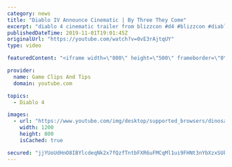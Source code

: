 ```yaml
---
category: news
title: "Diablo IV Announce Cinematic | By Three They Come"
excerpt: "diablo 4 cinematic trailer from blizzcon #d4 #blizzcon #diablo."
publishedDateTime: 2019-11-01T19:01:45Z
originalUrl: "https://youtube.com/watch?v=0vE3rAjtqUY"
type: video

featuredContent: "<iframe width=\"800\" height=\"500\" frameborder=\"0\" src=\"https://www.youtube.com/embed/0vE3rAjtqUY\" allow=\"accelerometer; autoplay; encrypted-media; gyroscope; picture-in-picture\" allowfullscreen></iframe>"

provider:
  name: Game Clips And Tips
  domain: youtube.com

topics:
  - Diablo 4

images:
  - url: "https://www.youtube.com/img/desktop/supported_browsers/dinosaur.png"
    width: 1200
    height: 800
    isCached: true

secured: "jjYUoUdHnO8IBYlcdeqNk2x7fQzfTntbFXR6uFMCqMl1ui9FHNt3nYbXzxSUkMh8tYHk3s94qFPhSSwB0Y6AQtKUkKJ69dzbTKrZDTtCiGzDsIhIVo4HEDetOBZBvcFMmNPJbx+e3eqjTIpT1nVBPVGjTAans+0oPMhCeIr5+f4Or/27054dzuClPFd8KrHzj7LqOhg/+Yt6Z3zY5S3zDm7jCP88VVoZiT/0s0Mn+S0CaXmHOYU5zgOP+7tpx1Z2I6gpFoPYgt+a9Hjg65gt6EhSHK437yi+9sv2r6xIe12jVFJ8q+fapk3Nw0JAKUqACci9T+Oov6G11lre2tLhLG2FnOwHhxPqkfipzF6gKCt3kCotvednskwK5EXCRxdW/2mUQGMW6YhvQiIx5bauAA==;4H1uqZj0V3xWegFKcHdXOQ=="
---
```


